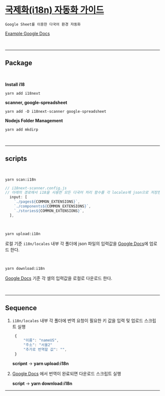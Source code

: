 # [국제화(i18n) 자동화 가이드](https://ui.toast.com/weekly-pick/ko_20210303?fbclid=IwAR0squBMJzSaezvJjV3r8cTnbxQ5ubBmMLnq2xjsnY3PAvAj0fdphgGTz4Y)

`Google Sheet를 이용한 다국어 환경 자동화`

[Example Google Docs](https://docs.google.com/spreadsheets/d/1BV_bfEBuRlgdMPjxQkVfHaZ0EakRIE4XNikpPYPymKs/edit#gid=0)

<br />

---

## Package

<br />

**Install i18**

    yarn add i18next

**scanner, google-spreadsheet**

    yarn add -D i18next-scanner google-spreadsheet

**Nodejs Folder Management**

    yarn add mkdirp

<br />

---

## scripts

<br />

    yarn scan:i18n

```js
// i18next-scanner.config.js
// 아래의 경로에서 i18을 사용한 모든 다국어 처리 함수를 각 locales에 json으로 저장한다.
  input: [
    `./pages${COMMON_EXTENSIONS}`,
    `./components${COMMON_EXTENSIONS}`,
    `./stories${COMMON_EXTENSIONS}`,
  ],
```

<br />

    yarn upload:i18n

로컬 기준 `i18n/locales` 내부 각 폴더에 json 파일의 입력값을 [Google Docs](https://docs.google.com/spreadsheets/d/1BV_bfEBuRlgdMPjxQkVfHaZ0EakRIE4XNikpPYPymKs/edit#gid=0)에 업로드 한다.

<br />

    yarn download:i18n

[Google Docs](https://docs.google.com/spreadsheets/d/1BV_bfEBuRlgdMPjxQkVfHaZ0EakRIE4XNikpPYPymKs/edit#gid=0) 기준 각 셀의 입력값을 로컬로 다운로드 한다.

<br />

---

## Sequence

1. `i18n/locales` 내부 각 폴더에 번역 요청이 필요한 키 값을 입력 및 업로드 스크립트 실행

   ```js
    {
        "이름": "nameUS",
        "주소": "서울2"
        "추가로 번역할 값": "",
    }
   ```

   **scripnt** -> **yarn upload:i18n**

2. [Google Docs](https://docs.google.com/spreadsheets/d/1BV_bfEBuRlgdMPjxQkVfHaZ0EakRIE4XNikpPYPymKs/edit#gid=0) 에서 번역이 완료되면 다운로드 스크립트 실행

   **script** -> **yarn download:i18n**

---
